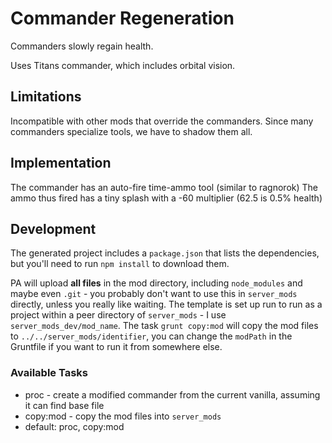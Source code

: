 # Commander Regeneration

Commanders slowly regain health.

Uses Titans commander, which includes orbital vision.

## Limitations

Incompatible with other mods that override the commanders. Since many commanders specialize tools, we have to shadow them all.

## Implementation

The commander has an auto-fire time-ammo tool (similar to ragnorok)  The ammo thus fired has a tiny splash with a -60 multiplier (62.5 is 0.5% health)

## Development

The generated project includes a `package.json` that lists the dependencies, but you'll need to run `npm install` to download them.

PA will upload **all files** in the mod directory, including `node_modules` and maybe even `.git` - you probably don't want to use this in `server_mods` directly, unless you really like waiting.  The template is set up run to run as a project within a peer directory of `server_mods` - I use `server_mods_dev/mod_name`.  The task `grunt copy:mod` will copy the mod files to `../../server_mods/identifier`, you can change the `modPath` in the Gruntfile if you want to run it from somewhere else.

### Available Tasks

- proc - create a modified commander from the current vanilla, assuming it can find base file
- copy:mod - copy the mod files into `server_mods`
- default: proc, copy:mod
